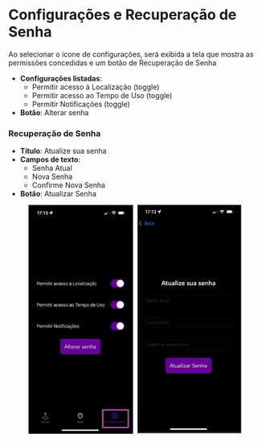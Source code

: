 # Configurações e Recuperação de Senha

Ao selecionar o ícone de configurações, será exibida a tela que mostra as permissões concedidas e um botão de Recuperação de Senha

* **Configurações listadas**:
  * Permitir acesso à Localização (toggle)
  * Permitir acesso ao Tempo de Uso (toggle)
  * Permitir Notificações (toggle)
* **Botão**: Alterar senha

### Recuperação de Senha

* **Título**: Atualize sua senha
* **Campos de texto**:
  * Senha Atual
  * Nova Senha
  * Confirme Nova Senha
* **Botão**: Atualizar Senha

<figure><img src="../../.gitbook/assets/image (12).png" alt=""><figcaption></figcaption></figure>
